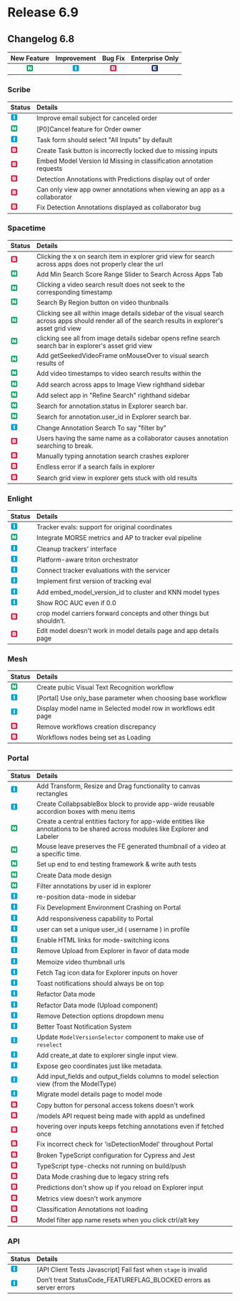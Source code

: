 # Release 6.9

## Changelog 6.8

| New Feature | Improvement | Bug Fix | Enterprise Only |
| :---: | :---: | :---: | :---: |
| ![](../../.gitbook/assets/new_feature%20%281%29%20%281%29%20%282%29.jpg) | ![](../../.gitbook/assets/improvement%20%2819%29%20%283%29.jpg) | ![](../../.gitbook/assets/bug%20%28196%29%20%28452%29%20%289%29.jpg) | ![](../../.gitbook/assets/enterprise%20%2818%29%20%2816%29%20%281%29%20%285%29.jpg) |

### Scribe

| Status | Details |
| :--- | :--- |
| ![](../../.gitbook/assets/improvement%20%2819%29%20%283%29.jpg) | Improve email subject for canceled order |
| ![](../../.gitbook/assets/new_feature%20%281%29%20%281%29%20%282%29.jpg) | \[P0\]Cancel feature for Order owner |
| ![](../../.gitbook/assets/improvement%20%2819%29%20%283%29.jpg) | Task form should select "All Inputs" by default |
| ![](../../.gitbook/assets/bug%20%28196%29%20%28452%29%20%289%29.jpg) | Create Task button is incorrectly locked due to missing inputs |
| ![](../../.gitbook/assets/bug%20%28196%29%20%28452%29%20%289%29.jpg) | Embed Model Version Id Missing in classification annotation requests |
| ![](../../.gitbook/assets/bug%20%28196%29%20%28452%29%20%289%29.jpg) | Detection Annotations with Predictions display out of order |
| ![](../../.gitbook/assets/bug%20%28196%29%20%28452%29%20%289%29.jpg) | Can only view app owner annotations when viewing an app as a collaborator |
| ![](../../.gitbook/assets/bug%20%28196%29%20%28452%29%20%289%29.jpg) | Fix Detection Annotations displayed as collaborator bug |

### Spacetime

| Status | Details |
| :--- | :--- |
| ![](../../.gitbook/assets/bug%20%28196%29%20%28452%29%20%289%29.jpg) | Clicking the x on search item in explorer grid view for search across apps does not properly clear the url |
| ![](../../.gitbook/assets/new_feature%20%281%29%20%281%29%20%282%29.jpg) | Add Min Search Score Range Slider to Search Across Apps Tab |
| ![](../../.gitbook/assets/new_feature%20%281%29%20%281%29%20%282%29.jpg) | Clicking a video search result does not seek to the corresponding timestamp |
| ![](../../.gitbook/assets/new_feature%20%281%29%20%281%29%20%282%29.jpg) | Search By Region button on video thunbnails |
| ![](../../.gitbook/assets/new_feature%20%281%29%20%281%29%20%282%29.jpg) | Clicking see all within image details sidebar of the visual search across apps should render all of the search results in explorer's asset grid view |
| ![](../../.gitbook/assets/new_feature%20%281%29%20%281%29%20%282%29.jpg) | clicking see all from image details sidebar opens refine search search bar in explorer's asset grid view |
| ![](../../.gitbook/assets/new_feature%20%281%29%20%281%29%20%282%29.jpg) | Add getSeekedVideoFrame onMouseOver to visual search results of |
| ![](../../.gitbook/assets/new_feature%20%281%29%20%281%29%20%282%29.jpg) | Add video timestamps to video search results within the |
| ![](../../.gitbook/assets/new_feature%20%281%29%20%281%29%20%282%29.jpg) | Add search across apps to Image View righthand sidebar |
| ![](../../.gitbook/assets/new_feature%20%281%29%20%281%29%20%282%29.jpg) | Add select app in "Refine Search" righthand sidebar |
| ![](../../.gitbook/assets/new_feature%20%281%29%20%281%29%20%282%29.jpg) | Search for annotation.status in Explorer search bar. |
| ![](../../.gitbook/assets/new_feature%20%281%29%20%281%29%20%282%29.jpg) | Search for annotation.user\_id in Explorer search bar. |
| ![](../../.gitbook/assets/improvement%20%2819%29%20%283%29.jpg) | Change Annotation Search To say "filter by" |
| ![](../../.gitbook/assets/bug%20%28196%29%20%28452%29%20%289%29.jpg) | Users having the same name as a collaborator causes annotation searching to break. |
| ![](../../.gitbook/assets/bug%20%28196%29%20%28452%29%20%289%29.jpg) | Manually typing annotation search crashes explorer |
| ![](../../.gitbook/assets/bug%20%28196%29%20%28452%29%20%289%29.jpg) | Endless error if a search fails in explorer |
| ![](../../.gitbook/assets/bug%20%28196%29%20%28452%29%20%289%29.jpg) | Search grid view in explorer gets stuck with old results |

### Enlight

| Status | Details |
| :--- | :--- |
| ![](../../.gitbook/assets/improvement%20%2819%29%20%283%29.jpg) | Tracker evals: support for original coordinates |
| ![](../../.gitbook/assets/new_feature%20%281%29%20%281%29%20%282%29.jpg) | Integrate MORSE metrics and AP to tracker eval pipeline |
| ![](../../.gitbook/assets/improvement%20%2819%29%20%283%29.jpg) | Cleanup trackers' interface |
| ![](../../.gitbook/assets/improvement%20%2819%29%20%283%29.jpg) | Platform-aware triton orchestrator |
| ![](../../.gitbook/assets/improvement%20%2819%29%20%283%29.jpg) | Connect tracker evaluations with the servicer |
| ![](../../.gitbook/assets/improvement%20%2819%29%20%283%29.jpg) | Implement first version of tracking eval |
| ![](../../.gitbook/assets/improvement%20%2819%29%20%283%29.jpg) | Add embed\_model\_version\_id to cluster and KNN model types |
| ![](../../.gitbook/assets/improvement%20%2819%29%20%283%29.jpg) | Show ROC AUC even if 0.0 |
| ![](../../.gitbook/assets/bug%20%28196%29%20%28452%29%20%289%29.jpg) | crop model carriers forward concepts and other things but shouldn’t. |
| ![](../../.gitbook/assets/bug%20%28196%29%20%28452%29%20%289%29.jpg) | Edit model doesn't work in model details page and app details page |

### Mesh

| Status | Details |
| :--- | :--- |
| ![](../../.gitbook/assets/new_feature%20%281%29%20%281%29%20%282%29.jpg) | Create pubic Visual Text Recognition workflow |
| ![](../../.gitbook/assets/improvement%20%2819%29%20%283%29.jpg) | \[Portal\] Use only\_base parameter when choosing base workflow |
| ![](../../.gitbook/assets/improvement%20%2819%29%20%283%29.jpg) | Display model name in Selected model row in workflows edit page |
| ![](../../.gitbook/assets/bug%20%28196%29%20%28452%29%20%289%29.jpg) | Remove workflows creation discrepancy |
| ![](../../.gitbook/assets/bug%20%28196%29%20%28452%29%20%289%29.jpg) | Workflows nodes being set as Loading |

### Portal

| Status | Details |
| :--- | :--- |
| ![](../../.gitbook/assets/improvement%20%2819%29%20%283%29.jpg) | Add Transform, Resize and Drag functionality to canvas rectangles |
| ![](../../.gitbook/assets/improvement%20%2819%29%20%283%29.jpg) | Create CollabpsableBox block to provide app-wide reusable accordion boxes with menu items |
| ![](../../.gitbook/assets/new_feature%20%281%29%20%281%29%20%282%29.jpg) | Create a central entities factory for app-wide entities like annotations to be shared across modules like Explorer and Labeler |
| ![](../../.gitbook/assets/new_feature%20%281%29%20%281%29%20%282%29.jpg) | Mouse leave preserves the FE generated thumbnail of a video at a specific time. |
| ![](../../.gitbook/assets/new_feature%20%281%29%20%281%29%20%282%29.jpg) | Set up end to end testing framework & write auth tests |
| ![](../../.gitbook/assets/new_feature%20%281%29%20%281%29%20%282%29.jpg) | Create Data mode design |
| ![](../../.gitbook/assets/new_feature%20%281%29%20%281%29%20%282%29.jpg) | Filter annotations by user id in explorer |
| ![](../../.gitbook/assets/improvement%20%2819%29%20%283%29.jpg) | re-position data-mode in sidebar |
| ![](../../.gitbook/assets/improvement%20%2819%29%20%283%29.jpg) | Fix Development Environment Crashing on Portal |
| ![](../../.gitbook/assets/improvement%20%2819%29%20%283%29.jpg) | Add responsiveness capability to Portal |
| ![](../../.gitbook/assets/improvement%20%2819%29%20%283%29.jpg) | user can set a unique user\_id \( username \) in profile |
| ![](../../.gitbook/assets/improvement%20%2819%29%20%283%29.jpg) | Enable HTML links for mode-switching icons |
| ![](../../.gitbook/assets/improvement%20%2819%29%20%283%29.jpg) | Remove Upload from Explorer in favor of data mode |
| ![](../../.gitbook/assets/improvement%20%2819%29%20%283%29.jpg) | Memoize video thumbnail urls |
| ![](../../.gitbook/assets/improvement%20%2819%29%20%283%29.jpg) | Fetch Tag icon data for Explorer inputs on hover |
| ![](../../.gitbook/assets/improvement%20%2819%29%20%283%29.jpg) | Toast notifications should always be on top |
| ![](../../.gitbook/assets/improvement%20%2819%29%20%283%29.jpg) | Refactor Data mode |
| ![](../../.gitbook/assets/improvement%20%2819%29%20%283%29.jpg) | Refactor Data mode \(Upload component\) |
| ![](../../.gitbook/assets/improvement%20%2819%29%20%283%29.jpg) | Remove Detection options dropdown menu |
| ![](../../.gitbook/assets/improvement%20%2819%29%20%283%29.jpg) | Better Toast Notification System |
| ![](../../.gitbook/assets/improvement%20%2819%29%20%283%29.jpg) | Update `ModelVersionSelector` component to make use of `reselect` |
| ![](../../.gitbook/assets/improvement%20%2819%29%20%283%29.jpg) | Add create\_at date to explorer single input view. |
| ![](../../.gitbook/assets/improvement%20%2819%29%20%283%29.jpg) | Expose geo coordinates just like metadata. |
| ![](../../.gitbook/assets/improvement%20%2819%29%20%283%29.jpg) | Add input\_fields and output\_fields columns to model selection view \(from the ModelType\) |
| ![](../../.gitbook/assets/improvement%20%2819%29%20%283%29.jpg) | Migrate model details page to model mode |
| ![](../../.gitbook/assets/bug%20%28196%29%20%28452%29%20%289%29.jpg) | Copy button for personal access tokens doesn't work |
| ![](../../.gitbook/assets/bug%20%28196%29%20%28452%29%20%289%29.jpg) | /models API request being made with appId as undefined |
| ![](../../.gitbook/assets/bug%20%28196%29%20%28452%29%20%289%29.jpg) | hovering over inputs keeps fetching annotations even if fetched once |
| ![](../../.gitbook/assets/bug%20%28196%29%20%28452%29%20%289%29.jpg) | Fix incorrect check for 'isDetectionModel' throughout Portal |
| ![](../../.gitbook/assets/bug%20%28196%29%20%28452%29%20%289%29.jpg) | Broken TypeScript configuration for Cypress and Jest |
| ![](../../.gitbook/assets/bug%20%28196%29%20%28452%29%20%289%29.jpg) | TypeScript type-checks not running on build/push |
| ![](../../.gitbook/assets/bug%20%28196%29%20%28452%29%20%289%29.jpg) | Data Mode crashing due to legacy string refs |
| ![](../../.gitbook/assets/bug%20%28196%29%20%28452%29%20%289%29.jpg) | Predictions don't show up if you reload on Explorer input |
| ![](../../.gitbook/assets/bug%20%28196%29%20%28452%29%20%289%29.jpg) | Metrics view doesn't work anymore |
| ![](../../.gitbook/assets/bug%20%28196%29%20%28452%29%20%289%29.jpg) | Classification Annotations not loading |
| ![](../../.gitbook/assets/bug%20%28196%29%20%28452%29%20%289%29.jpg) | Model filter app name resets when you click ctrl/alt key |

### API

| Status | Details |
| :--- | :--- |
| ![](../../.gitbook/assets/improvement%20%2819%29%20%283%29.jpg) | \[API Client Tests Javascript\] Fail fast when `stage` is invalid |
| ![](../../.gitbook/assets/improvement%20%2819%29%20%283%29.jpg) | Don’t treat StatusCode\_FEATUREFLAG\_BLOCKED errors as server errors |

